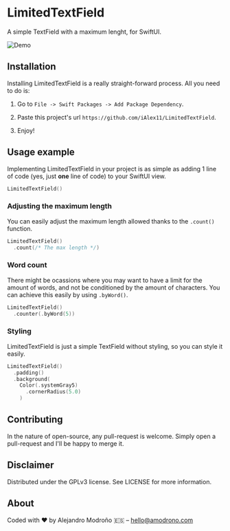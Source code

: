 # LimitedTextField

A simple TextField with a maximum lenght, for SwiftUI.

![Demo](./LimitedTextView.gif)

## Installation
Installing LimitedTextField is a really straight-forward process. All you need to do is:

1. Go to `File -> Swift Packages -> Add Package Dependency`.

2. Paste this project's url `https://github.com/iAlex11/LimitedTextField`.

3. Enjoy!

## Usage example
Implementing LimitedTextField in your project is as simple as adding 1 line of code (yes, just **one** line of code) to your SwiftUI view.

```swift
LimitedTextField()
```

### Adjusting the maximum length
You can easily adjust the maximum length allowed thanks to the `.count()` function.

```swift
LimitedTextField()
  .count(/* The max length */)
```

### Word count
There might be ocassions where you may want to have a limit for the amount of words, and not be conditioned by the amount of characters. You can achieve this easily by using `.byWord()`.

```swift
LimitedTextField()
  .counter(.byWord(5))
```

### Styling
LimitedTextField is just a simple TextField without styling, so you can style it easily.

```swift
LimitedTextField()
  .padding()
  .background(
    Color(.systemGray5)
      .cornerRadius(5.0)
    )
```

## Contributing
In the nature of open-source, any pull-request is welcome. Simply open a pull-request and I'll be happy to merge it.

## Disclaimer

Distributed under the GPLv3 license. See LICENSE for more information.

## About

Coded with ❤️ by Alejandro Modroño 🇪🇸 – hello@amodrono.com
